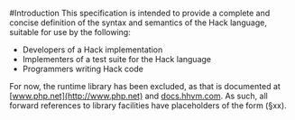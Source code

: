 #Introduction
This specification is intended to provide a complete and concise
definition of the syntax and semantics of the Hack language, suitable for
use by the following:

-   Developers of a Hack implementation
-   Implementers of a test suite for the Hack language
-   Programmers writing Hack code

For now, the runtime library has been excluded, as that is documented at [www.php.net](http://www.php.net) and [docs.hhvm.com](http://docs.hhvm.com). As such, all forward references to library facilities have placeholders of the form (§xx).
